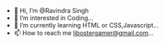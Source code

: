 - 👋 Hi, I’m @Ravindra Singh
- 👀 I’m interested in Coding...
- 🌱 I’m currently learning HTML or CSS,Javascript...
- 📫 How to reach me libostergamer@gmail.com...

<!---
libostergamer/libostergamer is a ✨ special ✨ repository because its `README.md` (this file) appears on your GitHub profile.
You can click the Preview link to take a look at your changes.
--->
